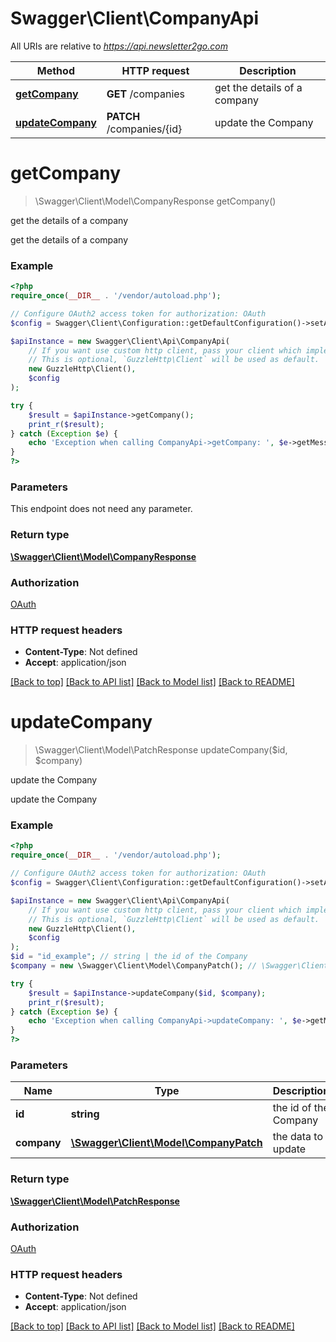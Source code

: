 # Swagger\Client\CompanyApi

All URIs are relative to *https://api.newsletter2go.com*

Method | HTTP request | Description
------------- | ------------- | -------------
[**getCompany**](CompanyApi.md#getCompany) | **GET** /companies | get the details of a company
[**updateCompany**](CompanyApi.md#updateCompany) | **PATCH** /companies/{id} | update the Company


# **getCompany**
> \Swagger\Client\Model\CompanyResponse getCompany()

get the details of a company

get the details of a company

### Example
```php
<?php
require_once(__DIR__ . '/vendor/autoload.php');

// Configure OAuth2 access token for authorization: OAuth
$config = Swagger\Client\Configuration::getDefaultConfiguration()->setAccessToken('YOUR_ACCESS_TOKEN');

$apiInstance = new Swagger\Client\Api\CompanyApi(
    // If you want use custom http client, pass your client which implements `GuzzleHttp\ClientInterface`.
    // This is optional, `GuzzleHttp\Client` will be used as default.
    new GuzzleHttp\Client(),
    $config
);

try {
    $result = $apiInstance->getCompany();
    print_r($result);
} catch (Exception $e) {
    echo 'Exception when calling CompanyApi->getCompany: ', $e->getMessage(), PHP_EOL;
}
?>
```

### Parameters
This endpoint does not need any parameter.

### Return type

[**\Swagger\Client\Model\CompanyResponse**](../Model/CompanyResponse.md)

### Authorization

[OAuth](../../README.md#OAuth)

### HTTP request headers

 - **Content-Type**: Not defined
 - **Accept**: application/json

[[Back to top]](#) [[Back to API list]](../../README.md#documentation-for-api-endpoints) [[Back to Model list]](../../README.md#documentation-for-models) [[Back to README]](../../README.md)

# **updateCompany**
> \Swagger\Client\Model\PatchResponse updateCompany($id, $company)

update the Company

update the Company

### Example
```php
<?php
require_once(__DIR__ . '/vendor/autoload.php');

// Configure OAuth2 access token for authorization: OAuth
$config = Swagger\Client\Configuration::getDefaultConfiguration()->setAccessToken('YOUR_ACCESS_TOKEN');

$apiInstance = new Swagger\Client\Api\CompanyApi(
    // If you want use custom http client, pass your client which implements `GuzzleHttp\ClientInterface`.
    // This is optional, `GuzzleHttp\Client` will be used as default.
    new GuzzleHttp\Client(),
    $config
);
$id = "id_example"; // string | the id of the Company
$company = new \Swagger\Client\Model\CompanyPatch(); // \Swagger\Client\Model\CompanyPatch | the data to update

try {
    $result = $apiInstance->updateCompany($id, $company);
    print_r($result);
} catch (Exception $e) {
    echo 'Exception when calling CompanyApi->updateCompany: ', $e->getMessage(), PHP_EOL;
}
?>
```

### Parameters

Name | Type | Description  | Notes
------------- | ------------- | ------------- | -------------
 **id** | **string**| the id of the Company |
 **company** | [**\Swagger\Client\Model\CompanyPatch**](../Model/CompanyPatch.md)| the data to update |

### Return type

[**\Swagger\Client\Model\PatchResponse**](../Model/PatchResponse.md)

### Authorization

[OAuth](../../README.md#OAuth)

### HTTP request headers

 - **Content-Type**: Not defined
 - **Accept**: application/json

[[Back to top]](#) [[Back to API list]](../../README.md#documentation-for-api-endpoints) [[Back to Model list]](../../README.md#documentation-for-models) [[Back to README]](../../README.md)

